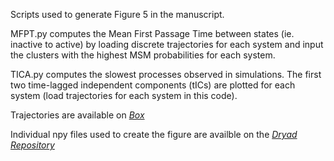 Scripts used to generate Figure 5 in the manuscript. 

MFPT.py computes the Mean First Passage Time between states (ie. inactive to active) by loading discrete trajectories for each system and input the clusters with the highest MSM probabilities for each system.

TICA.py computes the slowest processes observed in simulations. The first two time-lagged independent components (tICs) are plotted for each system (load trajectories for each system in this code). 

Trajectories are available on [*Box*](https://uofi.box.com/s/4g3xmumfmesb68y7tb0fn8wvhvycylrf)

Individual npy files used to create the figure are availble on the [*Dryad Repository*](https://10.5061/dryad.4b8gthtmf)
